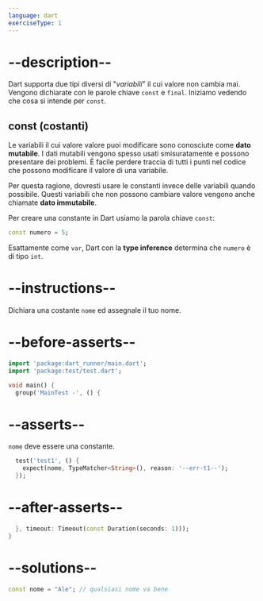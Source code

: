 ```yaml
---
language: dart
exerciseType: 1
---
```


# --description--

Dart supporta due tipi diversi di "_variabili_" il cui valore non cambia mai. Vengono dichiarate con le parole chiave `const` e `final`.
Iniziamo vedendo che cosa si intende per `const`.

## const (costanti)

Le variabili il cui valore valore puoi modificare sono conosciute come __dato mutabile__. I dati mutabili vengono spesso usati smisuratamente e possono presentare dei problemi. È facile perdere traccia di tutti i punti nel codice che possono modificare il valore di una variabile.

Per questa ragione, dovresti usare le constanti invece delle variabili quando possibile. Questi variabili che non possono cambiare valore vengono anche chiamate __dato immutabile__.

Per creare una constante in Dart usiamo la parola chiave `const`:

```dart
const numero = 5;
```

Esattamente come `var`, Dart con la __type inference__ determina che `numero` è di tipo `int`.

# --instructions--

Dichiara una costante `nome` ed assegnale il tuo nome.

# --before-asserts--

```dart
import 'package:dart_runner/main.dart';
import 'package:test/test.dart';

void main() {
  group('MainTest -', () {
```

# --asserts--

`nome` deve essere una constante.

```dart
  test('test1', () {
    expect(nome, TypeMatcher<String>(), reason: '--err-t1--');
  });
```

# --after-asserts--

```dart
  }, timeout: Timeout(const Duration(seconds: 1)));
}
```

# --solutions--

```dart
const nome = "Ale"; // qualsiasi nome va bene
```
